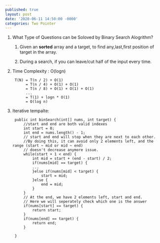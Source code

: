 ```yaml
---
published: true
layout: post
date: '2020-06-11 14:50:00 -0000'
categories: Two Pointer
---
```

1. What Type of Questions can be Soloved by Binary Search Alogrithm?

	1. Given an **sorted** array and a target, to find any,last,first position of target in the array. 

    2. During a search, if you can leave/cut half of the input every time.

2. Time Complexity : O(logn)


        T(N) = T(n / 2) + O(1)
             = T(n / 4) + O(1) + O(1)
             = T(n / 8) + O(1) + O(1) + O(1)
             ...
             = T(1) + logn * O(1)
             = O(log n)

3. Iterative tempalte:

        public int binSearch(int[] nums, int target) {
        	//start and end are both valid indexes
        	int start = 0;
            int end = nums.length() - 1;
        	// start and end will stop when they are next to each other. 
            //By doing this, it can avoid only 2 elements left, and the range (start ~ mid or mid ~ end)
            // doesn't decrease anymore issue. 
            while(start + 1 < end) {
            	int mid = start + (end - start) / 2;
                if(nums[mid] == target) {
                ...
                }else if(nums[mid] < target) {
                	start = mid;
                }else {
                	end = mid;
                }
            }
            // At the end, we have 2 elements left, start and end. 
            // Here we will seperately check which one is the answer
            if(nums[start] == target) {
            	return start;
            }
            if(nums[end] == target) {
            	return end;
            }
            
        }


